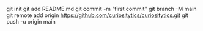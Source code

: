 git init
git add README.md
git commit -m "first commit"
git branch -M main
git remote add origin https://github.com/curiositytics/curiositytics.git
git push -u origin main
